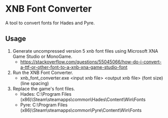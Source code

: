 # XNB Font Converter

A tool to convert fonts for Hades and Pyre.


## Usage

1. Generate uncompressed version 5 xnb font files using Microsoft XNA Game Studio or MonoGame.
    - https://stackoverflow.com/questions/55045066/how-do-i-convert-a-ttf-or-other-font-to-a-xnb-xna-game-studio-font
3. Run the XNB Font Converter.
    - xnb_font_converter.exe \<input xnb file\> \<output xnb file\> (font size) (line spacing)
4. Replace the game's font files.
    - Hades: C:\Program Files (x86)\Steam\steamapps\common\Hades\Content\Win\Fonts
    - Pyre: C:\Program Files (x86)\Steam\steamapps\common\Pyre\Content\Win\Fonts

